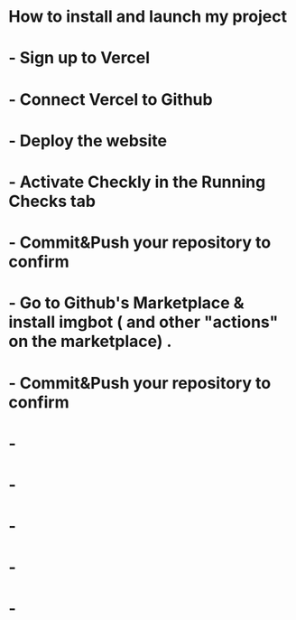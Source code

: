 # How to install and launch my project
# - Sign up to Vercel
# - Connect Vercel to Github
# - Deploy the website
# - Activate Checkly in the Running Checks tab
# - Commit&Push your repository to confirm
# - Go to Github's Marketplace & install imgbot ( and other "actions" on the marketplace) .
# - Commit&Push your repository to confirm
# - 
# - 
# - 
# - 
# - 
